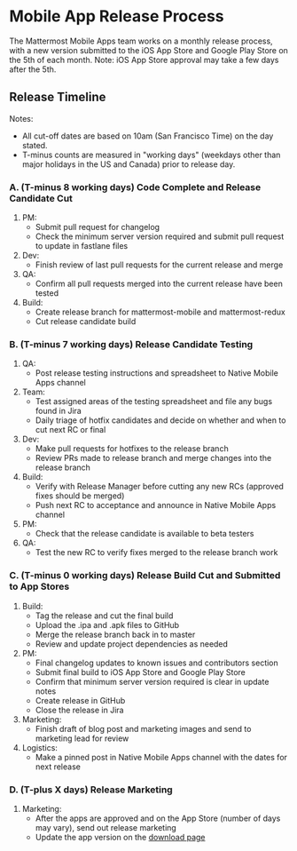 # Mobile App Release Process

The Mattermost Mobile Apps team works on a monthly release process, with a new version submitted to the iOS App Store and Google Play Store on the 5th of each month. Note: iOS App Store approval may take a few days after the 5th. 

## Release Timeline

Notes:

- All cut-off dates are based on 10am (San Francisco Time) on the day stated.
- T-minus counts are measured in "working days" (weekdays other than major holidays in the US and Canada) prior to release day.

### A. (T-minus 8 working days) Code Complete and Release Candidate Cut 

1. PM:
    - Submit pull request for changelog
    - Check the minimum server version required and submit pull request to update in fastlane files
2. Dev:
    - Finish review of last pull requests for the current release and merge
3. QA:
    - Confirm all pull requests merged into the current release have been tested
4. Build:
    - Create release branch for mattermost-mobile and mattermost-redux
    - Cut release candidate build


### B. (T-minus 7 working days) Release Candidate Testing

1. QA:
    - Post release testing instructions and spreadsheet to Native Mobile Apps channel
2. Team:
    - Test assigned areas of the testing spreadsheet and file any bugs found in Jira 
    - Daily triage of hotfix candidates and decide on whether and when to cut next RC or final
3. Dev:
    - Make pull requests for hotfixes to the release branch
    - Review PRs made to release branch and merge changes into the release branch
4. Build:
    - Verify with Release Manager before cutting any new RCs (approved fixes should be merged)
    - Push next RC to acceptance and announce in Native Mobile Apps channel
5. PM:
    - Check that the release candidate is available to beta testers 
6. QA: 
    - Test the new RC to verify fixes merged to the release branch work

### C. (T-minus 0 working days) Release Build Cut and Submitted to App Stores 

1. Build: 
    - Tag the release and cut the final build
    - Upload the .ipa and .apk files to GitHub
    - Merge the release branch back in to master
    - Review and update project dependencies as needed
2. PM:
    - Final changelog updates to known issues and contributors section
    - Submit final build to iOS App Store and Google Play Store
    - Confirm that minimum server version required is clear in update notes 
    - Create release in GitHub 
    - Close the release in Jira 
3. Marketing:
    - Finish draft of blog post and marketing images and send to marketing lead for review
4. Logistics:
    - Make a pinned post in Native Mobile Apps channel with the dates for next release

### D. (T-plus X days) Release Marketing

1. Marketing:
    - After the apps are approved and on the App Store (number of days may vary), send out release marketing
    - Update the app version on the [download page](https://about.mattermost.com/download/#mattermostApps)

